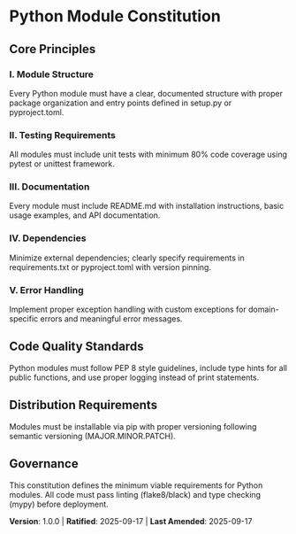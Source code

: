 # Python Module Constitution

## Core Principles

### I. Module Structure
Every Python module must have a clear, documented structure with proper package organization and entry points defined in setup.py or pyproject.toml.

### II. Testing Requirements
All modules must include unit tests with minimum 80% code coverage using pytest or unittest framework.

### III. Documentation
Every module must include README.md with installation instructions, basic usage examples, and API documentation.

### IV. Dependencies
Minimize external dependencies; clearly specify requirements in requirements.txt or pyproject.toml with version pinning.

### V. Error Handling
Implement proper exception handling with custom exceptions for domain-specific errors and meaningful error messages.

## Code Quality Standards

Python modules must follow PEP 8 style guidelines, include type hints for all public functions, and use proper logging instead of print statements.

## Distribution Requirements

Modules must be installable via pip with proper versioning following semantic versioning (MAJOR.MINOR.PATCH).

## Governance

This constitution defines the minimum viable requirements for Python modules. All code must pass linting (flake8/black) and type checking (mypy) before deployment.

**Version**: 1.0.0 | **Ratified**: 2025-09-17 | **Last Amended**: 2025-09-17